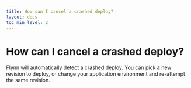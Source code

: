 ```yaml
---
title: How can I cancel a crashed deploy?
layout: docs
toc_min_level: 2
---
```


# How can I cancel a crashed deploy?

Flynn will automatically detect a crashed deploy. You can pick a new revision to deploy, or change your application environment and re-attempt the same revision.
